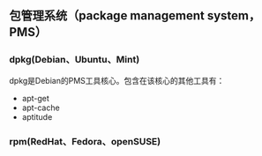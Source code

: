 ## 包管理系统（package management system，PMS）
### dpkg(Debian、Ubuntu、Mint)
dpkg是Debian的PMS工具核心。包含在该核心的其他工具有：
* apt-get
* apt-cache
* aptitude

### rpm(RedHat、Fedora、openSUSE)
